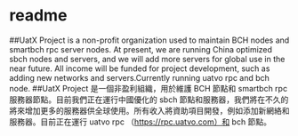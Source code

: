 # readme
##UatX Project is a non-profit organization used to maintain BCH nodes and smartbch rpc server nodes. At present, we are running China optimized sbch nodes and servers, and we will add more servers for global use in the near future. All income will be funded for project development, such as adding new networks and servers.Currently running uatvo rpc and bch node.
##UatX Project 是一個非盈利組織，用於維護 BCH 節點和 smartbch rpc 服務器節點。目前我們正在運行中國優化的 sbch 節點和服務器，我們將在不久的將來增加更多的服務器供全球使用。所有收入將資助項目開發，例如添加新網絡和服務器。目前正在運行 uatvo rpc （https://rpc.uatvo.com）和 bch 節點。
